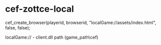 # cef-zottce-local

cef_create_browser(playerid, browserid, "localGame://assets/index.html", false, false);

localGame:// - client.dll path (game_path\cef)
